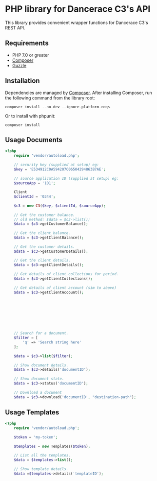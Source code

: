 # PHP library for Dancerace C3's API

This library provides convenient wrapper functions for Dancerace C3's REST API.

## Requirements

- PHP 7.0 or greater
- [Composer](https://getcomposer.org/)
- [Guzzle](https://github.com/guzzle/guzzle)

## Installation

Dependencies are managed by [Composer](https://getcomposer.org/). After
installing Composer, run the following command from the library root:

`composer install --no-dev --ignore-platform-reqs`

Or to install with phpunit:

`composer install`


## Usage Documents
```php
<?php
    require 'vendor/autoload.php';
    
    // security key (supplied at setup) eg:
    $key = 'E534912C0A594207C06504294863B7AE';
    
    // source application ID (supplied at setup) eg:
    $sourceApp = '101';
    
    Client
    $clientId = '0344';
    
    $c3 = new C3($key, $clientId, $sourceApp);
    
    // Get the customer balance.
    // old method: $data = $c3->list();
    $data = $c3->getCustomerBalance();
    
    // Get the client balance.
    $data = $c3->getClientBalance();
    
    // Get the customer details.
    $data = $c3->getCustomerDetails();
    
    // Get the client details.
    $data = $c3->getClientDetails();
    
    // Get details of client collections for period.
    $data = $c3->getClientCollections();
    
    // Get details of client account (sim to above)
    $data = $c3->getClientAccount();
    
    
    
    
    
    
    
    
    // Search for a document.
    $filter = [
        'q' => 'Search string here'
    ];
    
    $data = $c3->list($filter);
    
    // Show document details.
    $data = $c3->details('documentID');
    
    // Show document state.
    $data = $c3->status('documentID');
    
    // Download a document
    $data = $c3->download('documentID', "destination-path");
```

## Usage Templates
```php
<?php
    require 'vendor/autoload.php';
    
    $token = 'my-token';
    
    $templates = new Templates($token);
    
    // List all the templates.
    $data = $templates->list();
    
    // Show template details.
    $data =$templates->details('templateID');
```